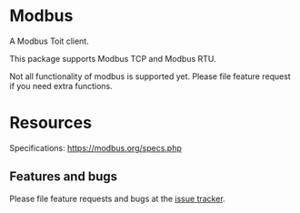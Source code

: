 # Modbus

A Modbus Toit client.

This package supports Modbus TCP and Modbus RTU.

Not all functionality of modbus is supported yet. Please file feature request if you need
extra functions.

# Resources

Specifications: https://modbus.org/specs.php

## Features and bugs

Please file feature requests and bugs at the [issue tracker][tracker].

[tracker]: https://github.com/toitlang/pkg-modbus/issues
